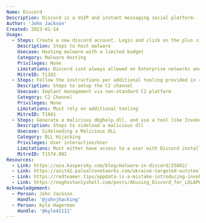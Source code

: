 ```yaml
---
Name: Discord
Description: Discord is a VoIP and instant messaging social platform.
Author: 'John Jackson'
Created: 2023-01-14
Usage:
  - Steps: Create a new discord account. Login and click on the plus sign that says Add a Server on the left hand side. Create a new server, ensure that its public. In the general channel, click on the plus symbol on the message bar and click upload. Fire up Burpsuite and turn proxy intercept mode on, click on the attachment to intercept the request. Right click on the GET request in Burpsuite and click on copy link. Youll now have a direct link to the malware via discords CDN.
    Description: Steps to host malware
    Usecase: Hosting malware with a limited budget
    Category: Malware Hosting
    Privileges: None
    Limitations: Discord isnt always allowed on Enterprise networks and your malware is at the mercy of Discord
    MitreID: T1102
  - Steps: Follow the instructions per additional tooling provided in references. If you use DiscordGo, you'll have to compile your agent and configure your automation, in addition to making a server, setting up a bot, and configuring the tokens, permissions, and channels.
    Description: Steps to setup the C2 channel
    Usecase: Implant management via non-standard C2 platform
    Category: C2 Channel
    Privileges: None
    Limitations: Must rely on additional tooling
    MitreID: T1041
  - Steps: Generate a malicious dbghelp.dll, and use a tool like Invoke-DLLClone to copy the export address table from your target dll, to your malicious one. Place the newly created DLL into the "C:\%LOCALAPPDATA%\Discord\app-*" folder, where "*" is the correct version.
    Description: Steps to sideload a malicious dll
    Usecase: Sideloading a Malicious DLL
    Category: DLL Hijacking
    Privileges: User interaction/User
    Limitations: Must either have access to a user with Discord installed, or social engineer a user into downloading the DLL in the appropriate spot.
    MitreID: T1574.002
Resources:
  - Link: https://usa.kaspersky.com/blog/malware-in-discord/25662/
  - Link: https://unit42.paloaltonetworks.com/ukraine-targeted-outsteel-saintbot/
  - Link: https://redteamer.tips/appdata-is-a-mistake-introducing-invoke-dllclone/
  - Link: https://noghostonlyshell.com/posts/Abusing_Discord_for_LOLAPPS.pdf
Acknowledgement:
  - Person: John Jackson
    Handle: '@johnjhacking'
  - Person: Kyle Hagerman
    Handle: '@kyle41111'
---
```

